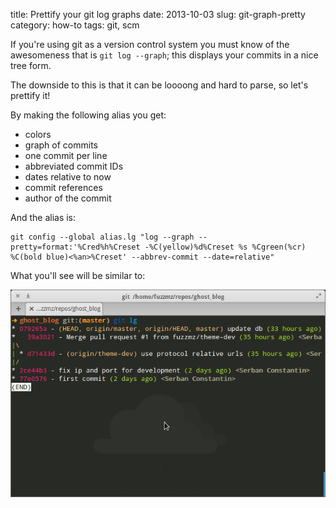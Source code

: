title: Prettify your git log graphs
date: 2013-10-03
slug: git-graph-pretty
category: how-to
tags: git, scm

If you're using git as a version control system you must know of the awesomeness that is `git log --graph`; this displays your commits in a nice tree form.

The downside to this is that it can be loooong and hard to parse, so let's prettify it!

By making the following alias you get:

* colors
* graph of commits
* one commit per line
* abbreviated commit IDs
* dates relative to now
* commit references
* author of the commit

And the alias is:

```git
git config --global alias.lg "log --graph --pretty=format:'%Cred%h%Creset -%C(yellow)%d%Creset %s %Cgreen(%cr) %C(bold blue)<%an>%Creset' --abbrev-commit --date=relative"
```

What you'll see will be similar to:

![git pretty graph log](/images/git-graph-pretty/git_lg.png)
